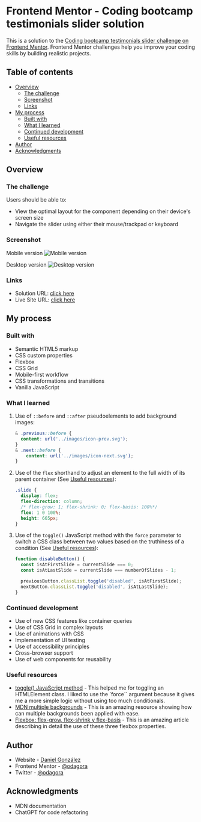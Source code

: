 # Frontend Mentor - Coding bootcamp testimonials slider solution

This is a solution to the [Coding bootcamp testimonials slider challenge on Frontend Mentor](https://www.frontendmentor.io/challenges/coding-bootcamp-testimonials-slider-4FNyLA8JL). Frontend Mentor challenges help you improve your coding skills by building realistic projects.

## Table of contents

- [Overview](#overview)
  - [The challenge](#the-challenge)
  - [Screenshot](#screenshot)
  - [Links](#links)
- [My process](#my-process)
  - [Built with](#built-with)
  - [What I learned](#what-i-learned)
  - [Continued development](#continued-development)
  - [Useful resources](#useful-resources)
- [Author](#author)
- [Acknowledgments](#acknowledgments)

## Overview

### The challenge

Users should be able to:

- View the optimal layout for the component depending on their device's screen size
- Navigate the slider using either their mouse/trackpad or keyboard

### Screenshot
Mobile version
![Mobile version](https://bit.ly/3OgJCu4)

Desktop version
![Desktop version](https://bit.ly/3uamTsL)

### Links

- Solution URL: [click here](https://www.frontendmentor.io/solutions/testimonials-slider-solution-qOKOgJQaWf)
- Live Site URL: [click here](https://odagora.github.io/testimonials-slider/)

## My process

### Built with

- Semantic HTML5 markup
- CSS custom properties
- Flexbox
- CSS Grid
- Mobile-first workflow
- CSS transformations and transitions
- Vanilla JavaScript

### What I learned

1. Use of `::before` and `::after` pseudoelements to add background images:
    ```css
    & .previous::before {
      content: url('../images/icon-prev.svg');
    }
    & .next::before {
        content: url('../images/icon-next.svg');
    }
    ``````
2. Use of the `flex` shorthand to adjust an element to the full width of its parent container (See [Useful resources](#useful-resources)):
    ```css
    .slide {
      display: flex;
      flex-direction: column;
      /* flex-grow: 1; flex-shrink: 0; flex-basis: 100%*/
      flex: 1 0 100%;
      height: 665px;
    }
    ``````
3. Use of the `toggle()` JavaScript method with the `force` parameter to switch a CSS class between two values based on the truthiness of a condition (See [Useful resources](#useful-resources)):
    ```js
    function disableButton() {
      const isAtFirstSlide = currentSlide === 0;
      const isAtLastSlide = currentSlide === numberOfSlides - 1;

      previousButton.classList.toggle('disabled', isAtFirstSlide);
      nextButton.classList.toggle('disabled', isAtLastSlide);
    }
    ``````
### Continued development

- Use of new CSS features like container queries
- Use of CSS Grid in complex layouts
- Use of animations with CSS
- Implementation of UI testing
- Use of accessibility principles
- Cross-browser support
- Use of web components for reusability

### Useful resources

- [toggle() JavaScript method](https://developer.mozilla.org/en-US/docs/Web/API/DOMTokenList/toggle) - This helped me for toggling an HTMLElement class. I liked to use the `force`` argument because it gives me a more simple logic without using too much conditionals.
- [MDN multiple backgrounds](https://developer.mozilla.org/en-US/docs/Web/CSS/CSS_backgrounds_and_borders/Using_multiple_backgrounds) - This is an amazing resource showing how can multiple backgrounds been applied with ease.
- [Flexbox: flex-grow, flex-shrink y flex-basis](https://dev.to/duxtech/flexbox-flex-grow-flex-shrink-y-flex-basis-o96) - This is an amazing article describing in detail the use of these three flexbox properties.

## Author

- Website - [Daniel González](https://odagora.com)
- Frontend Mentor - [@odagora](https://www.frontendmentor.io/profile/odagora)
- Twitter - [@odagora](https://www.twitter.com/odagora)

## Acknowledgments

- MDN documentation
- ChatGPT for code refactoring
